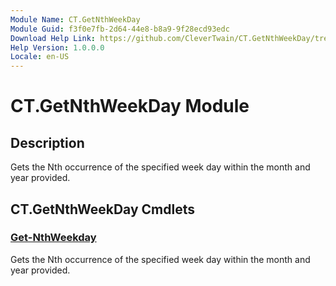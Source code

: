 ```yaml
---
Module Name: CT.GetNthWeekDay
Module Guid: f3f0e7fb-2d64-44e8-b8a9-9f28ecd93edc
Download Help Link: https://github.com/CleverTwain/CT.GetNthWeekDay/tree/master/docs/UpdatableHelp
Help Version: 1.0.0.0
Locale: en-US
---
```


# CT.GetNthWeekDay Module
## Description
Gets the Nth occurrence of the specified week day within the month and year provided.

## CT.GetNthWeekDay Cmdlets
### [Get-NthWeekday](Get-NthWeekday.md)
Gets the Nth occurrence of the specified week day within the month and year provided.

